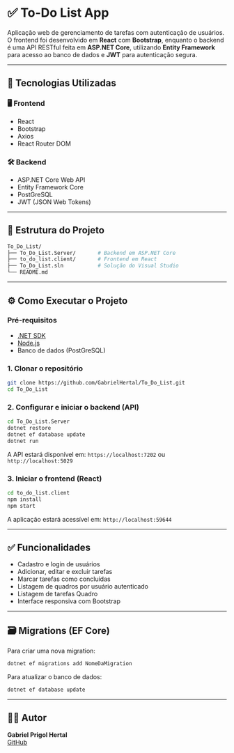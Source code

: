 
# ✅ To-Do List App

Aplicação web de gerenciamento de tarefas com autenticação de usuários. O frontend foi desenvolvido em **React** com **Bootstrap**, enquanto o backend é uma API RESTful feita em **ASP.NET Core**, utilizando **Entity Framework** para acesso ao banco de dados e **JWT** para autenticação segura.

---

## 🚀 Tecnologias Utilizadas

### 🖥️ Frontend
- React
- Bootstrap
- Axios
- React Router DOM

### 🛠️ Backend
- ASP.NET Core Web API
- Entity Framework Core
- PostGreSQL
- JWT (JSON Web Tokens)

---

## 📂 Estrutura do Projeto

```bash
To_Do_List/
├── To_Do_List.Server/       # Backend em ASP.NET Core
├── to_do_list.client/       # Frontend em React
├── To_Do_List.sln           # Solução do Visual Studio
└── README.md
```

---

## ⚙️ Como Executar o Projeto

### Pré-requisitos
- [.NET SDK](https://dotnet.microsoft.com/download)
- [Node.js](https://nodejs.org/)
- Banco de dados (PostGreSQL)

### 1. Clonar o repositório

```bash
git clone https://github.com/GabrielHertal/To_Do_List.git
cd To_Do_List
```

### 2. Configurar e iniciar o backend (API)

```bash
cd To_Do_List.Server
dotnet restore
dotnet ef database update
dotnet run
```

A API estará disponível em: `https://localhost:7202` ou `http://localhost:5029`

### 3. Iniciar o frontend (React)

```bash
cd to_do_list.client
npm install
npm start
```

A aplicação estará acessível em: `http://localhost:59644`

---

## ✅ Funcionalidades

- Cadastro e login de usuários
- Adicionar, editar e excluir tarefas
- Marcar tarefas como concluídas
- Listagem de quadros por usuário autenticado
- Listagem de tarefas Quadro
- Interface responsiva com Bootstrap

---

## 🗃️ Migrations (EF Core)

Para criar uma nova migration:
```bash
dotnet ef migrations add NomeDaMigration
```

Para atualizar o banco de dados:
```bash
dotnet ef database update
```

---

## 👨‍💻 Autor

**Gabriel Prigol Hertal**  
[GitHub](https://github.com/GabrielHertal)
